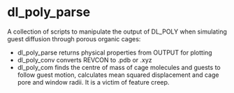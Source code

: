dl_poly_parse
=============

A collection of scripts to manipulate the output of DL_POLY when simulating guest diffusion through porous organic cages:
* dl_poly_parse returns physical properties from OUTPUT for plotting
* dl_poly_conv converts REVCON to .pdb or .xyz
* dl_poly_com finds the centre of mass of cage molecules and guests to follow guest motion, calculates mean squared displacement and cage pore and window radii. It is a victim of feature creep.
